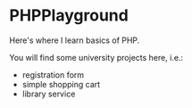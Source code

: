 # PHPPlayground

Here's where I learn basics of PHP.

You will find some university projects here, i.e.:

* registration form
* simple shopping cart
* library service
